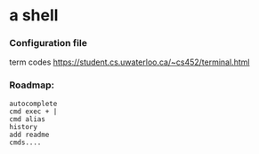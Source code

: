 # a shell 

### Configuration file


term codes https://student.cs.uwaterloo.ca/~cs452/terminal.html


### Roadmap:
```
autocomplete
cmd exec + |
cmd alias
history
add readme
cmds....
```
